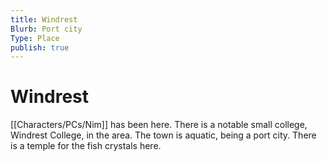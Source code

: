 ```yaml
---
title: Windrest
Blurb: Port city
Type: Place
publish: true
---
```


# Windrest

[[Characters/PCs/Nim]] has been here. There is a notable small college, Windrest College, in the area. The town is aquatic, being a port city. There is a temple for the fish crystals here. 
